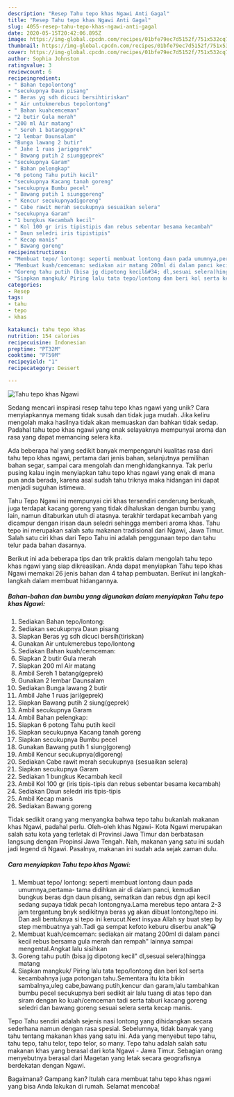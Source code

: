 ```yaml
---
description: "Resep Tahu tepo khas Ngawi Anti Gagal"
title: "Resep Tahu tepo khas Ngawi Anti Gagal"
slug: 4055-resep-tahu-tepo-khas-ngawi-anti-gagal
date: 2020-05-15T20:42:06.895Z
image: https://img-global.cpcdn.com/recipes/01bfe79ec7d5152f/751x532cq70/tahu-tepo-khas-ngawi-foto-resep-utama.jpg
thumbnail: https://img-global.cpcdn.com/recipes/01bfe79ec7d5152f/751x532cq70/tahu-tepo-khas-ngawi-foto-resep-utama.jpg
cover: https://img-global.cpcdn.com/recipes/01bfe79ec7d5152f/751x532cq70/tahu-tepo-khas-ngawi-foto-resep-utama.jpg
author: Sophia Johnston
ratingvalue: 3
reviewcount: 6
recipeingredient:
- " Bahan tepolontong"
- "secukupnya Daun pisang"
- " Beras yg sdh dicuci bersihtiriskan"
- " Air untukmerebus tepolontong"
- " Bahan kuahcemceman"
- "2 butir Gula merah"
- "200 ml Air matang"
- " Sereh 1 batanggeprek"
- "2 lembar Daunsalam"
- "Bunga lawang 2 butir"
- " Jahe 1 ruas jarigeprek"
- " Bawang putih 2 siunggeprek"
- "secukupnya Garam"
- " Bahan pelengkap"
- "6 potong Tahu putih kecil"
- "secukupnya Kacang tanah goreng"
- "secukupnya Bumbu pecel"
- " Bawang putih 1 siunggoreng"
- " Kencur secukupnyadigoreng"
- " Cabe rawit merah secukupnya sesuaikan selera"
- "secukupnya Garam"
- "1 bungkus Kecambah kecil"
- " Kol 100 gr iris tipistipis dan rebus sebentar besama kecambah"
- " Daun seledri iris tipistipis"
- " Kecap manis"
- " Bawang goreng"
recipeinstructions:
- "Membuat tepo/ lontong: seperti membuat lontong daun pada umumnya,pertama- tama didihkan air di dalam panci, kemudian bungkus beras dgn daun pisang, sematkan dan rebus dgn api kecil sedang supaya tidak pecah lontongnya.Lama merebus tepo antara 2-3 jam tergantung bnyk sedikitnya beras yg akan dibuat lontong/tepo ini. Dan asli bentuknya si tepo ini kerucut.Next insyaa Allah sy buat step by step membuatnya yah.Tadi ga sempat kefoto keburu diserbu anak&#34;😀"
- "Membuat kuah/cemceman: sediakan air matang 200ml di dalam panci kecil rebus bersama gula merah dan rempah&#34; lainnya sampai mengental.Angkat lalu sisihkan"
- "Goreng tahu putih (bisa jg dipotong kecil&#34; dl,sesuai selera)hingga matang"
- "Siapkan mangkuk/ Piring lalu tata tepo/lontong dan beri kol serta kecambahnya juga potongan tahu.Sementara itu kita bikin sambalnya,uleg cabe,bawang putih,kencur dan garam,lalu tambahkan bumbu pecel secukupnya beri sedikit air lalu tuang di atas tepo dan siram dengan ko kuah/cemceman tadi serta taburi kacang goreng seledri dan bawang goreng sesuai selera serta kecap manis."
categories:
- Resep
tags:
- tahu
- tepo
- khas

katakunci: tahu tepo khas 
nutrition: 154 calories
recipecuisine: Indonesian
preptime: "PT32M"
cooktime: "PT59M"
recipeyield: "1"
recipecategory: Dessert

---
```



![Tahu tepo khas Ngawi](https://img-global.cpcdn.com/recipes/01bfe79ec7d5152f/751x532cq70/tahu-tepo-khas-ngawi-foto-resep-utama.jpg)

Sedang mencari inspirasi resep tahu tepo khas ngawi yang unik? Cara menyiapkannya memang tidak susah dan tidak juga mudah. Jika keliru mengolah maka hasilnya tidak akan memuaskan dan bahkan tidak sedap. Padahal tahu tepo khas ngawi yang enak selayaknya mempunyai aroma dan rasa yang dapat memancing selera kita.

Ada beberapa hal yang sedikit banyak mempengaruhi kualitas rasa dari tahu tepo khas ngawi, pertama dari jenis bahan, selanjutnya pemilihan bahan segar, sampai cara mengolah dan menghidangkannya. Tak perlu pusing kalau ingin menyiapkan tahu tepo khas ngawi yang enak di mana pun anda berada, karena asal sudah tahu triknya maka hidangan ini dapat menjadi suguhan istimewa.

Tahu Tepo Ngawi ini mempunyai ciri khas tersendiri cenderung berkuah, juga terdapat kacang goreng yang tidak dihaluskan dengan bumbu yang lain, namun ditaburkan utuh di atasnya. terakhir terdapat kecambah yang dicampur dengan irisan daun seledri sehingga memberi aroma khas. Tahu tepo ini merupakan salah satu makanan tradisional dari Ngawi, Jawa Timur. Salah satu ciri khas dari Tepo Tahu ini adalah penggunaan tepo dan tahu telur pada bahan dasarnya.


Berikut ini ada beberapa tips dan trik praktis dalam mengolah tahu tepo khas ngawi yang siap dikreasikan. Anda dapat menyiapkan Tahu tepo khas Ngawi memakai 26 jenis bahan dan 4 tahap pembuatan. Berikut ini langkah-langkah dalam membuat hidangannya.

<!--inarticleads1-->

##### Bahan-bahan dan bumbu yang digunakan dalam menyiapkan Tahu tepo khas Ngawi:

1. Sediakan  Bahan tepo/lontong:
1. Sediakan secukupnya Daun pisang
1. Siapkan  Beras yg sdh dicuci bersih(tiriskan)
1. Gunakan  Air untukmerebus tepo/lontong
1. Sediakan  Bahan kuah/cemceman:
1. Siapkan 2 butir Gula merah
1. Siapkan 200 ml Air matang
1. Ambil  Sereh 1 batang(geprek)
1. Gunakan 2 lembar Daunsalam
1. Sediakan Bunga lawang 2 butir
1. Ambil  Jahe 1 ruas jari(geprek)
1. Siapkan  Bawang putih 2 siung(geprek)
1. Ambil secukupnya Garam
1. Ambil  Bahan pelengkap:
1. Siapkan 6 potong Tahu putih kecil
1. Siapkan secukupnya Kacang tanah goreng
1. Siapkan secukupnya Bumbu pecel
1. Gunakan  Bawang putih 1 siung(goreng)
1. Ambil  Kencur secukupnya(digoreng)
1. Sediakan  Cabe rawit merah secukupnya (sesuaikan selera)
1. Siapkan secukupnya Garam
1. Sediakan 1 bungkus Kecambah kecil
1. Ambil  Kol 100 gr (iris tipis-tipis dan rebus sebentar besama kecambah)
1. Sediakan  Daun seledri iris tipis-tipis
1. Ambil  Kecap manis
1. Sediakan  Bawang goreng


Tidak sedikit orang yang menyangka bahwa tepo tahu bukanlah makanan khas Ngawi, padahal perlu. Oleh-oleh khas Ngawi- Kota Ngawi merupakan salah satu kota yang terletak di Provinsi Jawa Timur dan berbatasan langsung dengan Propinsi Jawa Tengah. Nah, makanan yang satu ini sudah jadi legend di Ngawi. Pasalnya, makanan ini sudah ada sejak zaman dulu. 

<!--inarticleads2-->

##### Cara menyiapkan Tahu tepo khas Ngawi:

1. Membuat tepo/ lontong: seperti membuat lontong daun pada umumnya,pertama- tama didihkan air di dalam panci, kemudian bungkus beras dgn daun pisang, sematkan dan rebus dgn api kecil sedang supaya tidak pecah lontongnya.Lama merebus tepo antara 2-3 jam tergantung bnyk sedikitnya beras yg akan dibuat lontong/tepo ini. Dan asli bentuknya si tepo ini kerucut.Next insyaa Allah sy buat step by step membuatnya yah.Tadi ga sempat kefoto keburu diserbu anak&#34;😀
1. Membuat kuah/cemceman: sediakan air matang 200ml di dalam panci kecil rebus bersama gula merah dan rempah&#34; lainnya sampai mengental.Angkat lalu sisihkan
1. Goreng tahu putih (bisa jg dipotong kecil&#34; dl,sesuai selera)hingga matang
1. Siapkan mangkuk/ Piring lalu tata tepo/lontong dan beri kol serta kecambahnya juga potongan tahu.Sementara itu kita bikin sambalnya,uleg cabe,bawang putih,kencur dan garam,lalu tambahkan bumbu pecel secukupnya beri sedikit air lalu tuang di atas tepo dan siram dengan ko kuah/cemceman tadi serta taburi kacang goreng seledri dan bawang goreng sesuai selera serta kecap manis.


Tepo Tahu sendiri adalah sejenis nasi lontong yang dihidangkan secara sederhana namun dengan rasa spesial. Sebelumnya, tidak banyak yang tahu tentang makanan khas yang satu ini. Ada yang menyebut tepo tahu, tahu tepo, tahu telor, tepo telor, so many. Tepo tahu adalah salah satu makanan khas yang berasal dari kota Ngawi - Jawa Timur. Sebagian orang menyebutnya berasal dari Magetan yang letak secara geografisnya berdekatan dengan Ngawi. 

Bagaimana? Gampang kan? Itulah cara membuat tahu tepo khas ngawi yang bisa Anda lakukan di rumah. Selamat mencoba!
